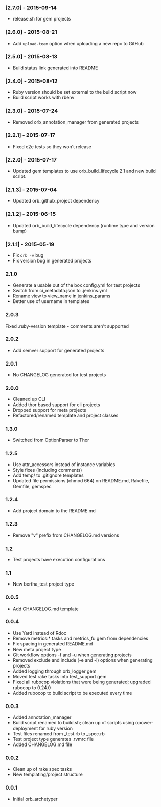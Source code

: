 ### [2.7.0] - 2015-09-14
- release.sh for gem projects

### [2.6.0] - 2015-08-21
- Add `upload-team` option when uploading a new repo to GitHub

### [2.5.0] - 2015-08-13
- Build status link generated into README

### [2.4.0] - 2015-08-12
- Ruby version should be set external to the build script now
- Build script works with rbenv

### [2.3.0] - 2015-07-24
- Removed orb_annotation_manager from generated projects

### [2.2.1] - 2015-07-17
- Fixed e2e tests so they won't release

### [2.2.0] - 2015-07-17
- Updated gem templates to use orb_build_lifecycle 2.1 and new build script. 

### [2.1.3] - 2015-07-04
- Updated orb_github_project dependency

### [2.1.2] - 2015-06-15
- Updated orb_build_lifecycle dependency (runtime type and version bump)

### [2.1.1] - 2015-05-19
- Fix `orb -v` bug
- Fix version bug in generated projects

### 2.1.0
- Generate a usable out of the box config.yml for test projects
- Switch from ci_metadata.json to .jenkins.yml
- Rename view to view_name in jenkins_params
- Better use of username in templates

### 2.0.3
Fixed .ruby-version template - comments aren't supported

### 2.0.2
- Add semver support for generated projects

### 2.0.1
- No CHANGELOG generated for test projects

### 2.0.0
- Cleaned up CLI
- Added thor based support for cli projects
- Dropped support for meta projects
- Refactored/renamed template and project classes

### 1.3.0
- Switched from OptionParser to Thor

### 1.2.5
- Use attr_accessors instead of instance variables
- Style fixes (including comments)
- Add temp/ to .gitignore templates
- Updated file permissions (chmod 664) on README.md, Rakefile, Gemfile, gemspec

### 1.2.4
- Add project domain to the README.md

### 1.2.3
- Remove "v" prefix from CHANGELOG.md versions

### 1.2
- Test projects have execution configurations

### 1.1
- New bertha_test project type

### 0.0.5
- Add CHANGELOG.md template

### 0.0.4
- Use Yard instead of Rdoc
- Remove metrics:* tasks and metrics_fu gem from dependencies
- Fix spacing in generated README.md
- New meta project type
- Git workflow options -f and -u when generating projects
- Removed exclude and include (-e and -i) options when generating projects
- Added logging through orb_logger gem
- Moved test rake tasks into test_support gem
- Fixed all rubocop violations that were being generated; upgraded rubocop to 0.24.0
- Added rubocop to build script to be executed every time

### 0.0.3
- Added annotation_manager
- Build script renamed to build.sh; clean up of scripts using opower-deployment for ruby version
- Test files renamed from _test.rb to _spec.rb
- Test project type generates .rvmrc file
- Added CHANGELOG.md file

### 0.0.2
- Clean up of rake spec tasks
- New templating/project structure

### 0.0.1
- Initial orb_archetyper
